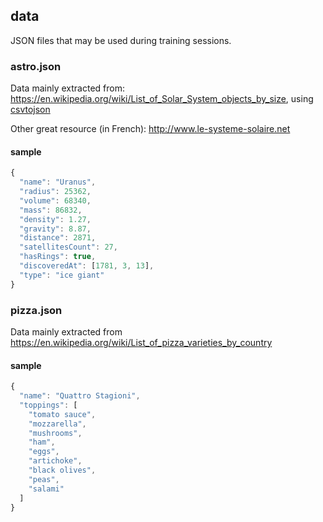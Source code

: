 ## data

JSON files that may be used during training sessions.

### astro.json

Data mainly extracted from: https://en.wikipedia.org/wiki/List_of_Solar_System_objects_by_size, using [csvtojson](https://www.npmjs.com/package/csvtojson)

Other great resource (in French): http://www.le-systeme-solaire.net

#### sample

```js
{
  "name": "Uranus",
  "radius": 25362,
  "volume": 68340,
  "mass": 86832,
  "density": 1.27,
  "gravity": 8.87,
  "distance": 2871,
  "satellitesCount": 27,
  "hasRings": true,
  "discoveredAt": [1781, 3, 13],
  "type": "ice giant"
}
```

### pizza.json

Data mainly extracted from https://en.wikipedia.org/wiki/List_of_pizza_varieties_by_country


#### sample

```js
{
  "name": "Quattro Stagioni",
  "toppings": [
    "tomato sauce",
    "mozzarella",
    "mushrooms",
    "ham",
    "eggs",
    "artichoke",
    "black olives",
    "peas",
    "salami"
  ]
}
```
